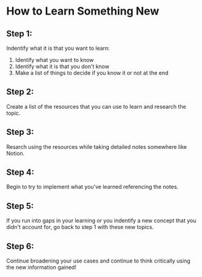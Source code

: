 # How to Learn Something New

## Step 1:

Indentify what it is that you want to learn:

1. Identify what you want to know
2. Identify what it is that you don't know
3. Make a list of things to decide if you know it or not at the end

## Step 2:
 
 Create a list of the resources that you can use to learn and research the topic.

## Step 3:

Resarch using the resources while taking detailed notes somewhere like Notion.

## Step 4: 
 
Begin to try to implement what you've learned referencing the notes.

## Step 5:

If you run into gaps in your learning or you indentify a new concept that you didn't account for, go back to step 1 with these new topics.

## Step 6:

Continue broadening your use cases and continue to think critically using the new information gained!